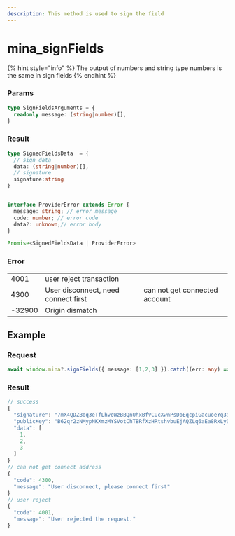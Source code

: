 ```yaml
---
description: This method is used to sign the field
---
```


# mina\_signFields

{% hint style="info" %}
The output of numbers and string type numbers is the same in sign fields&#x20;
{% endhint %}

### Params

```typescript
type SignFieldsArguments = {
  readonly message: (string|number)[],
}
```

### Result

```typescript
type SignedFieldsData  = {
  // sign data
  data: (string|number)[],
  // signature
  signature:string
}


interface ProviderError extends Error {
  message: string; // error message
  code: number; // error code 
  data?: unknown;// error body 
}

Promise<SignedFieldsData | ProviderError>
```

### Error

|        |                                     |                               |
| ------ | ----------------------------------- | ----------------------------- |
| 4001   | user reject transaction             |                               |
| 4300   | User disconnect, need connect first | can not get connected account |
| -32900 | Origin dismatch                     |                               |

## Example

### Request

```typescript
await window.mina?.signFields({ message: [1,2,3] }).catch((err: any) => err);
```

### Result

```typescript
// success 
{
  "signature": "7mX4QDZBoq3eTfLhvoWzBBQnUhxBfVCUcXwnPsDoEqcpiGacuoeYq3i9HpMfFUvvTz5qG4C2zqCDDBoB5KPamAko15m4wMiS",
  "publicKey": "B62qr2zNMypNKXmzMYSVotChTBRfXzHRtshvbuEjAQZLq6aEa8RxLyD",
  "data": [
    1,
    2,
    3
  ]
}
// can not get connect address
{
  "code": 4300,
  "message": "User disconnect, please connect first"
}
// user reject 
{
  "code": 4001,
  "message": "User rejected the request."
}
```
